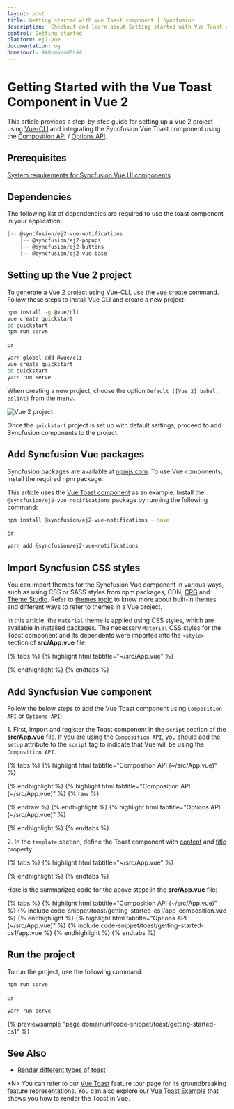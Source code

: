 ```yaml
---
layout: post
title: Getting started with Vue Toast component | Syncfusion
description:  Checkout and learn about Getting started with Vue Toast component of Syncfusion Essential JS 2 and more details.
control: Getting started 
platform: ej2-vue
documentation: ug
domainurl: ##DomainURL##
---
```


# Getting Started with the Vue Toast Component in Vue 2

This article provides a step-by-step guide for setting up a Vue 2 project using [Vue-CLI](https://cli.vuejs.org/) and integrating the Syncfusion Vue Toast component using the [Composition API](https://vuejs.org/guide/introduction.html#composition-api) / [Options API](https://vuejs.org/guide/introduction.html#options-api).

## Prerequisites

[System requirements for Syncfusion Vue UI components](https://ej2.syncfusion.com/vue/documentation/system-requirements)

## Dependencies

The following list of dependencies are required to use the toast component in your application:

```js
|-- @syncfusion/ej2-vue-notifications
    |-- @syncfusion/ej2-popups
    |-- @syncfusion/ej2-buttons
    |-- @syncfusion/ej2-vue-base
```

## Setting up the Vue 2 project

To generate a Vue 2 project using Vue-CLI, use the [vue create](https://cli.vuejs.org/#getting-started) command. Follow these steps to install Vue CLI and create a new project:

```bash
npm install -g @vue/cli
vue create quickstart
cd quickstart
npm run serve
```

or

```bash
yarn global add @vue/cli
vue create quickstart
cd quickstart
yarn run serve
```

When creating a new project, choose the option `Default ([Vue 2] babel, eslint)` from the menu.

![Vue 2 project](../appearance/images/vue2-terminal.png)

Once the `quickstart` project is set up with default settings, proceed to add Syncfusion components to the project.

## Add Syncfusion Vue packages

Syncfusion packages are available at [npmjs.com](https://www.npmjs.com/search?q=ej2-vue). To use Vue components, install the required npm package.

This article uses the [Vue Toast component](https://www.syncfusion.com/vue-components/vue-toaster) as an example. Install the `@syncfusion/ej2-vue-notifications` package by running the following command:

```bash
npm install @syncfusion/ej2-vue-notifications --save
```
or

```bash
yarn add @syncfusion/ej2-vue-notifications
```

## Import Syncfusion CSS styles

You can import themes for the Syncfusion Vue component in various ways, such as using CSS or SASS styles from npm packages, CDN, [CRG](https://crg.syncfusion.com/) and [Theme Studio](https://ej2.syncfusion.com/vue/documentation/appearance/theme-studio). Refer to [themes topic](https://ej2.syncfusion.com/vue/documentation/appearance/theme) to know more about built-in themes and different ways to refer to themes in a Vue project.

In this article, the `Material` theme is applied using CSS styles, which are available in installed packages. The necessary `Material` CSS styles for the Toast component and its dependents were imported into the `<style>` section of **src/App.vue** file.

{% tabs %}
{% highlight html tabtitle="~/src/App.vue" %}

<style>
@import "../node_modules/@syncfusion/ej2-base/styles/material.css";
@import "../node_modules/@syncfusion/ej2-vue-notifications/styles/material.css";
</style>

{% endhighlight %}
{% endtabs %}

## Add Syncfusion Vue component

Follow the below steps to add the Vue Toast component using `Composition API` or `Options API`:

1\. First, import and register the Toast component in the `script` section of the **src/App.vue** file. If you are using the `Composition API`, you should add the `setup` attribute to the `script` tag to indicate that Vue will be using the `Composition API`.

{% tabs %}
{% highlight html tabtitle="Composition API (~/src/App.vue)" %}

<script setup>
import { ToastComponent as EjsToast } from '@syncfusion/ej2-vue-notifications';
</script>

{% endhighlight %}
{% highlight html tabtitle="Composition API (~/src/App.vue)" %}
{% raw %}
<script setup>
import { ToastComponent } from '@syncfusion/ej2-vue-notifications';

export default {
  components: {
    'ejs-toast': ToastComponent
  }
}
</script>
{% endraw %}
{% endhighlight %}
{% highlight html tabtitle="Options API (~/src/App.vue)" %}

<script>
import { ToastComponent } from '@syncfusion/ej2-vue-notifications';

export default {
name: "App",
components: {
"ejs-toast':":Toast':Component

},

  components: {
    'ejs-toast': ToastComponent
  }
}
</script>

{% endhighlight %}
{% endtabs %}

2\. In the `template` section, define the Toast component with [content](https://ej2.syncfusion.com/vue/documentation/api/toast/#content) and [title](https://ej2.syncfusion.com/vue/documentation/api/toast/#title) property.

{% tabs %}
{% highlight html tabtitle="~/src/App.vue" %}

<template>
  <div id="app">
       <ejs-toast ref='defaultRef' title='Matt sent you a friend request' timeOut=0 content='Hey, wanna dress up as wizards and ride our hoverboards?'></ejs-toast>
  </div>
</template>

{% endhighlight %}
{% endtabs %}

Here is the summarized code for the above steps in the **src/App.vue** file:

{% tabs %}
{% highlight html tabtitle="Composition API (~/src/App.vue)" %}
{% include code-snippet/toast/getting-started-cs1/app-composition.vue %}
{% endhighlight %}
{% highlight html tabtitle="Options API (~/src/App.vue)" %}
{% include code-snippet/toast/getting-started-cs1/app.vue %}
{% endhighlight %}
{% endtabs %}

## Run the project

To run the project, use the following command:

```bash
npm run serve
```

or

```bash
yarn run serve
```
        
{% previewsample "page.domainurl/code-snippet/toast/getting-started-cs1" %}

## See Also

* [Render different types of toast](./how-to/show-different-types-of-toast)

+N> You can refer to our [Vue Toast](https://www.syncfusion.com/vue-components/vue-toaster) feature tour page for its groundbreaking feature representations. You can also explore our [Vue Toast Example](https://ej2.syncfusion.com/vue/demos/#/bootstrap5/toast/default.html) that shows you how to render the Toast in Vue.